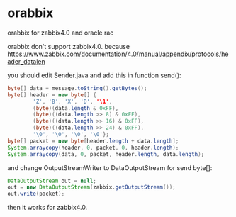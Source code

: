 # orabbix
orabbix for zabbix4.0 and oracle rac

orabbix don't support zabbix4.0. because 
https://www.zabbix.com/documentation/4.0/manual/appendix/protocols/header_datalen

you should edit Sender.java and add this in function send():
```Java
byte[] data = message.toString().getBytes();
byte[] header = new byte[] {
        'Z', 'B', 'X', 'D', '\1',
        (byte)(data.length & 0xFF),
        (byte)((data.length >> 8) & 0xFF),
        (byte)((data.length >> 16) & 0xFF),
        (byte)((data.length >> 24) & 0xFF),
        '\0', '\0', '\0', '\0'};
byte[] packet = new byte[header.length + data.length];
System.arraycopy(header, 0, packet, 0, header.length);
System.arraycopy(data, 0, packet, header.length, data.length);
```
and change OutputStreamWriter to DataOutputStream for send byte[]:
```Java
DataOutputStream out = null;
out = new DataOutputStream(zabbix.getOutputStream());
out.write(packet);
```
then it works for zabbix4.0.
